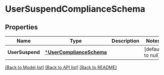 # UserSuspendComplianceSchema

## Properties
Name | Type | Description | Notes
------------ | ------------- | ------------- | -------------
**UserSuspend** | [***UserComplianceSchema**](UserComplianceSchema.md) |  | [default to null]

[[Back to Model list]](../README.md#documentation-for-models) [[Back to API list]](../README.md#documentation-for-api-endpoints) [[Back to README]](../README.md)

